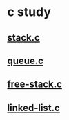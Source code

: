 # c study

## [stack.c](https://github.com/kimpure/stack.c)
## [queue.c](https://github.com/kimpure/queue.c)
## [free-stack.c](https://github.com/kimpure/free-stack.c)
## [linked-list.c](https://github.com/kimpure/linked-list.c)